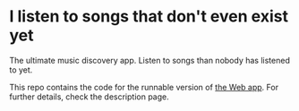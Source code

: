 I listen to songs that don't even exist yet
=======

The ultimate music discovery app.
Listen to songs than nobody has listened to yet.

This repo contains the code for the runnable version of [the Web app](http://www.davidetotaro.com/i-listen-to-songs-that-dont-even-exist-yet).
For further details, check the description page.